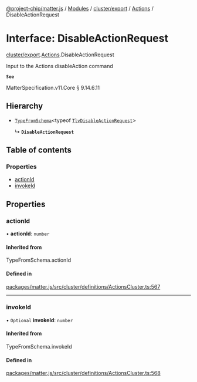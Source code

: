 [@project-chip/matter.js](../README.md) / [Modules](../modules.md) / [cluster/export](../modules/cluster_export.md) / [Actions](../modules/cluster_export.Actions.md) / DisableActionRequest

# Interface: DisableActionRequest

[cluster/export](../modules/cluster_export.md).[Actions](../modules/cluster_export.Actions.md).DisableActionRequest

Input to the Actions disableAction command

**`See`**

MatterSpecification.v11.Core § 9.14.6.11

## Hierarchy

- [`TypeFromSchema`](../modules/tlv_export.md#typefromschema)\<typeof [`TlvDisableActionRequest`](../modules/cluster_export.Actions.md#tlvdisableactionrequest)\>

  ↳ **`DisableActionRequest`**

## Table of contents

### Properties

- [actionId](cluster_export.Actions.DisableActionRequest.md#actionid)
- [invokeId](cluster_export.Actions.DisableActionRequest.md#invokeid)

## Properties

### actionId

• **actionId**: `number`

#### Inherited from

TypeFromSchema.actionId

#### Defined in

[packages/matter.js/src/cluster/definitions/ActionsCluster.ts:567](https://github.com/project-chip/matter.js/blob/5f71eedebdb9fa54338bde320c311bb359b7455d/packages/matter.js/src/cluster/definitions/ActionsCluster.ts#L567)

___

### invokeId

• `Optional` **invokeId**: `number`

#### Inherited from

TypeFromSchema.invokeId

#### Defined in

[packages/matter.js/src/cluster/definitions/ActionsCluster.ts:568](https://github.com/project-chip/matter.js/blob/5f71eedebdb9fa54338bde320c311bb359b7455d/packages/matter.js/src/cluster/definitions/ActionsCluster.ts#L568)
